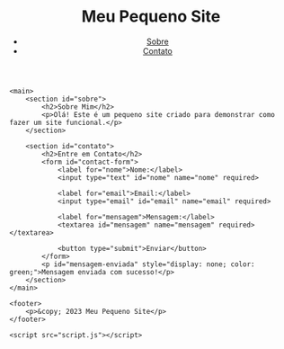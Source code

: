 <!DOCTYPE html>
<html lang="pt-BR">
<head>
    <meta charset="UTF-8">
    <meta name="viewport" content="width=device-width, initial-scale=1.0">
    <title>Meu Pequeno Site</title>
    <link rel="stylesheet" href="styles.css">
</head>
<body>
    <header>
        <h1>Meu Pequeno Site</h1>
        <nav>
            <ul>
                <li><a href="#sobre">Sobre</a></li>
                <li><a href="#contato">Contato</a></li>
            </ul>
        </nav>
    </header>

    <main>
        <section id="sobre">
            <h2>Sobre Mim</h2>
            <p>Olá! Este é um pequeno site criado para demonstrar como fazer um site funcional.</p>
        </section>

        <section id="contato">
            <h2>Entre em Contato</h2>
            <form id="contact-form">
                <label for="nome">Nome:</label>
                <input type="text" id="nome" name="nome" required>

                <label for="email">Email:</label>
                <input type="email" id="email" name="email" required>

                <label for="mensagem">Mensagem:</label>
                <textarea id="mensagem" name="mensagem" required></textarea>

                <button type="submit">Enviar</button>
            </form>
            <p id="mensagem-enviada" style="display: none; color: green;">Mensagem enviada com sucesso!</p>
        </section>
    </main>

    <footer>
        <p>&copy; 2023 Meu Pequeno Site</p>
    </footer>

    <script src="script.js"></script>
</body>
</html>
